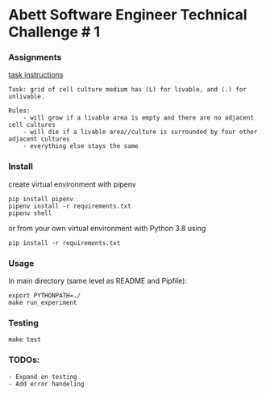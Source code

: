 # Abett Software Engineer Technical Challenge # 1

### Assignments

[task instructions](https://github.com/kellischeuble/abett-cell-cultures-challenge/blob/main/CodingChallenge1.pdf)  
```
Task: grid of cell culture medium has (L) for livable, and (.) for unlivable.

Rules:
    - will grow if a livable area is empty and there are no adjacent cell cultures 
    - will die if a livable area//culture is surrounded by four other adjacent cultures
    - everything else stays the same
```

### Install

create virtual environment with pipenv

`pip install pipenv`  
`pipenv install -r requirements.txt`  
`pipenv shell`  

or from your own virtual environment with Python 3.8 using

`pip install -r requirements.txt`

### Usage

In main directory (same level as README and Pipfile):

`export PYTHONPATH=./`  
`make run_experiment`

### Testing

`make test`

### TODOs:

```
- Expand on testing
- Add error handeling 
```
